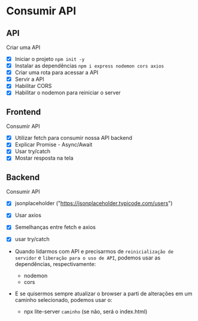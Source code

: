 # Consumir API


## API

Criar uma API
- [X] Iniciar o projeto `npm init -y`
- [X] Instalar as dependências `npm i express nodemon cors axios`
- [X] Criar uma rota para acessar a API
- [X] Servir a  API
- [X] Habilitar CORS
- [X] Habilitar o nodemon para reiniciar o server

## Frontend
Consumir API

- [X] Utilizar fetch para consumir nossa API backend 
- [X] Explicar Promise - Async/Await
- [X] Usar try/catch
- [X] Mostar resposta na tela

## Backend
Consumir API

- [X] jsonplaceholder ("https://jsonplaceholder.typicode.com/users")
- [X] Usar axios
- [x] Semelhanças entre fetch e axios
- [X] usar try/catch


- Quando lidarmos com API e precisarmos de `reinicialização de servidor` e `liberação para o uso de API`, podemos usar as dependências, respectivamente:

  * nodemon
  * cors

- E se quisermos sempre atualizar o browser a parti de alterações em um caminho selecionado, podemos usar o:

  * npx lite-server `caminho` (se não, será o index.html)
